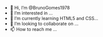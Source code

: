 - 👋 Hi, I’m @BrunoGomes1978
- 👀 I’m interested in ...
- 🌱 I’m currently learning HTML5 and CSS...
- 💞️ I’m looking to collaborate on ...
- 📫 How to reach me ...

<!---
BrunoGomes1978/BrunoGomes1978 is a ✨ special ✨ repository because its `README.md` (this file) appears on your GitHub profile.
You can click the Preview link to take a look at your changes.
--->
